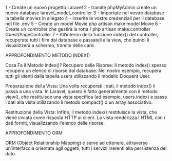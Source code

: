 1 - Create un nuovo progetto Laravel
2 - tramite phpMyAdmin create un nuovo database laravel_model_controller
3 - Importate nel vostro database la tabella movies in allegato
4 - inserite le vostre credenziali per il database nel file .env
5 - Create un model Movie
php artisan make:model Movie
6 - Create un controller che gestirà la rotta /
php artisan make:controller Guest/PageController
7 - All’interno della funzione index() del controller, recuperate tutti i film dal database e passateli alla view, che quindi li visualizzerà a schermo, tramite delle card.


APPROFONDIMENTO METODO INDEX()

Cosa Fa il Metodo index()?
Recupero delle Risorse: Il metodo index() spesso recupera un elenco di risorse dal database. Nel nostro esempio, recupera tutti gli utenti dalla tabella users utilizzando il modello Eloquent User.

Preparazione della Vista: Una volta recuperati i dati, il metodo index() li passa a una vista. In Laravel, questo è fatto generalmente con il metodo view(), che restituisce una vista specifica (ad esempio, users.index) e passa i dati alla vista utilizzando il metodo compact() o un array associativo.

Restituzione della Vista: Infine, il metodo index() restituisce la vista, che viene inviata come risposta HTTP al client. La vista renderizza l'HTML con i dati forniti, visualizzando l'elenco delle risorse.


APPROFONDIMENTO ORM

ORM (Object Relationship Mapping) e serve ad ottenere,
attraverso un’interfaccia orientata agli oggetti, tutti i servizi inerenti alla persistenza del dato.